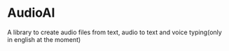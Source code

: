 # AudioAI
A library to create audio files from text, audio to text and voice typing(only in english at the moment)
